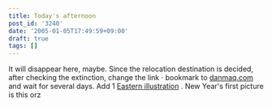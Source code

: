 ```yaml
---
title: Today's afternoon
post_id: '3240'
date: '2005-01-05T17:49:59+09:00'
draft: true
tags: []
---
```


It will disappear here, maybe. Since the relocation destination is decided, after checking the extinction, change the link · bookmark to [danmaq.com](https://danmaq.com/) and wait for several days. Add 1 [Eastern illustration](https://danmaq.com/3239) . New Year's first picture is this orz
